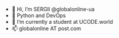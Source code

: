 - 👋 Hi, I’m SERGII @globalonline-ua
- 👀 Python and DevOps
- 🌱 I’m currently a student at UCODE.world
- 📫 globalonline AT post.com
